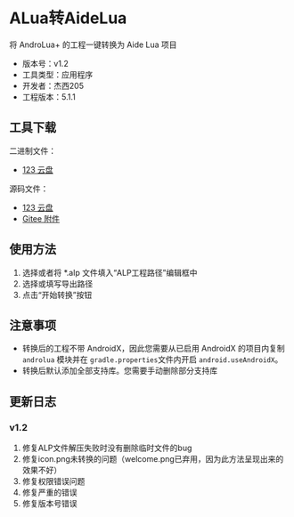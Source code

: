 # ALua转AideLua

将 AndroLua+ 的工程一键转换为 Aide Lua 项目

* 版本号：v1.2
* 工具类型：应用程序
* 开发者：杰西205
* 工程版本：5.1.1

## 工具下载

二进制文件：

* [123 云盘](https://www.123pan.com/s/G7a9-c1ek)

源码文件：

* [123 云盘](https://www.123pan.com/s/G7a9-c1ek)
* [Gitee 附件](https://gitee.com/AideLua/AideLua/attach_files/1334992/download)

## 使用方法

1. 选择或者将 *.alp 文件填入“ALP工程路径”编辑框中
2. 选择或填写导出路径
3. 点击“开始转换”按钮

## 注意事项

* 转换后的工程不带 AndroidX，因此您需要从已启用 AndroidX 的项目内复制 `androlua` 模块并在 `gradle.properties`文件内开启 `android.useAndroidX`。
* 转换后默认添加全部支持库。您需要手动删除部分支持库

## 更新日志

### v1.2

1. 修复ALP文件解压失败时没有删除临时文件的bug
2. 修复icon.png未转换的问题（welcome.png已弃用，因为此方法呈现出来的效果不好）
3. 修复权限错误问题
4. 修复严重的错误
5. 修复版本号错误
